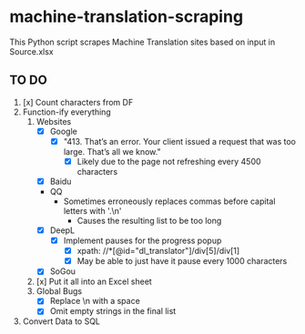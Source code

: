 # machine-translation-scraping
This Python script scrapes Machine Translation sites based on input in Source.xlsx

## TO DO
1. [x] Count characters from DF
2. Function-ify everything
    1. Websites 
        * [x] Google
            * [x] "413. That’s an error. Your client issued a request that was too large. That’s all we know."
                * [x] Likely due to the page not refreshing every 4500 characters
        * [x] Baidu
        * QQ
            * Sometimes erroneously replaces commas before capital letters with '.\n'
                * Causes the resulting list to be too long
        * [x] DeepL
            * [x] Implement pauses for the progress popup
                * [x] xpath: //*[@id="dl_translator"]/div[5]/div[1]
                * [x] May be able to just have it pause every 1000 characters 
        * [x] SoGou
    2. [x] Put it all into an Excel sheet
    3. Global Bugs
        * [x] Replace \n with a space
        * [x] Omit empty strings in the final list
3. Convert Data to SQL